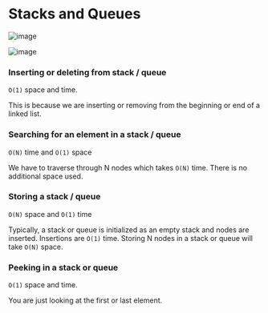 # Stacks and Queues

![image](https://user-images.githubusercontent.com/19383145/170151227-972c4970-b688-469d-b203-fd30c5e44744.png)

![image](https://user-images.githubusercontent.com/19383145/170151260-0ff51577-0985-4905-aa7f-d50e58b61d13.png)

### Inserting or deleting from stack / queue

`O(1)` space and time. 

This is because we are inserting or removing from the beginning or end of a linked list. 

### Searching for an element in a stack / queue

`O(N)` time and `O(1)` space

We have to traverse through N nodes which takes `O(N)` time. There is no additional space used. 

### Storing a stack / queue

`O(N)` space and `O(1)` time

Typically, a stack or queue is initialized as an empty stack and nodes are inserted. Insertions are `O(1)` time. Storing N nodes in a stack or queue will take `O(N)` space.

### Peeking in a stack or queue

`O(1)` space and time.

You are just looking at the first or last element. 
